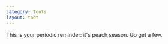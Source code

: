 ```yaml
---
category: Toots
layout: toot
---
```


This is your periodic reminder: it's peach season. Go get a few.
